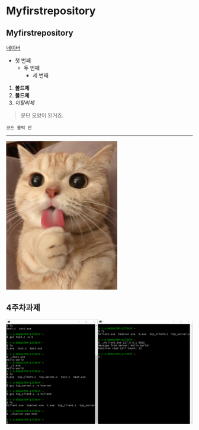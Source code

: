 # Myfirstrepository
## Myfirstrepository

[네이버](https://naver.com)

- 첫 번째
  - 두 번째
    - 세 번째
   
 1. **볼드체**
 2. **볼드체**
3. *이탈리체*

>문단 모양이 된거죠.
>
```
코드 블럭 안
```

* * *

<img width="300" height="400" src="./png/냥이.png"></img>

## 4주차과제 
<img width="" height="" src="./png/4주차과제.PNG"></img>

